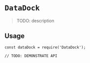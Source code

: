 # `DataDock`

> TODO: description

## Usage

```
const dataDock = require('DataDock');

// TODO: DEMONSTRATE API
```
